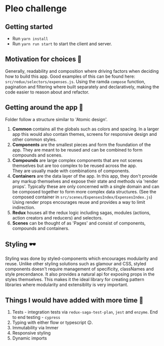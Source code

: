 # Pleo challenge 

## Getting started 
- Run `yarn install`
- Run `yarn run start` to start the client and server.

## Motivation for choices 🧐
Generally, readability and composition where driving factors when deciding how to build this app. Good examples of this can be found 
here: `src/redux/selectors/expenses.js`. Using the ramda `compose` function, pagination and filtering where built separately and declaratively, 
making the code easier to reason about and refactor.  

## Getting around the app 🏃‍
Folder follow a structure similar to 'Atomic design'. 
1. **Common** contains all the globals such as colors and spacing. In a larger app this would also contain themes, screens for responsive design and other common styles.
2. **Components** are the smallest pieces and form the foundation of the app. They are meant to be reused and can be combined to form compounds and scenes.
3. **Compounds** are large complex components that are not scenes themselves but are too complex to be reused across the app.  
They are usually made with combinations of components. 
4. **Containers** are the data layer of the app. In this app, they don't provide any markup themselves and expose their state and methods
via 'render props'. Typically these are only concerned with a single domain and can be composed together to form more complex data structures. (See the composed container in 
`src/scenes/ExpensesIndex/ExpensesIndex.js`) Using render props encourages reuse and provides a way to limit indirection.
5. **Redux** houses all the redux logic including sagas, modules (actions, action creators and reducers) and selectors.
5. **Scenes** can be thought of as 'Pages' and consist of components, compounds and containers.


## Styling 🕶
Styling was done by styled-components which encourages modularity and reuse. Unlike other styling solutions such as glamour and CSS,
styled components doesn't require management of specificity, classNames and style precendance. It also provides a natural api for exposing props in 
the styles themselves. This makes it the ideal library for creating pattern libraries where modularity and extensiblity is very important.
 
 
## Things I would have added with more time 🌈
1. Tests - integration tests via `redux-saga-test-plan`, `jest` and `enzyme`. End to end testing - `cypress`
2. Typing with either flow or typescript 😉.
3. Immutability via Immer
4. Responsive styling
5. Dynamic imports